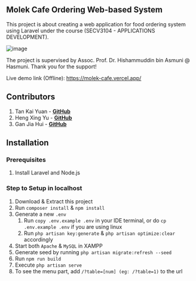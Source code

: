 ## Molek Cafe Ordering Web-based System

This project is about creating a web application for food ordering system using Laravel under the course (SECV3104 - APPLICATIONS DEVELOPMENT).

![image](https://github.com/ADPROJECT11/AD-Project/assets/64056626/506fb3b4-7e0d-429a-9e09-cddc0a5e010f)

The project is supervised by Assoc. Prof. Dr. Hishammuddin bin Asmuni @ Hasmuni. Thank you for the support!

Live demo link (Offline): https://molek-cafe.vercel.app/

## Contributors

1. Tan Kai Yuan - **[GitHub](https://github.com/EdgyPotato)**
2. Heng Xing Yu - **[GitHub](https://github.com/Heng1007)**
3. Gan Jia Hui - **[GitHub](https://github.com/Ganjiahui)**

## Installation

### Prerequisites

1. Install Laravel and Node.js

### Step to Setup in localhost

1. Download & Extract this project
2. Run `composer install` & `npm install`
3. Generate a new `.env`
    1. Run `copy .env.example .env` in your IDE terminal, or do `cp .env.example .env` if you are using linux
    2. Run `php artisan key:generate` & `php artisan optimize:clear` accordingly 
4. Start both `Apache` & `MySQL` in XAMPP 
5. Generate seed by running `php artisan migrate:refresh --seed`
6. Run `npm run build`
7. Execute `php artisan serve`
8. To see the menu part, add `/?table=[num] (eg: /?table=1)` to the url
